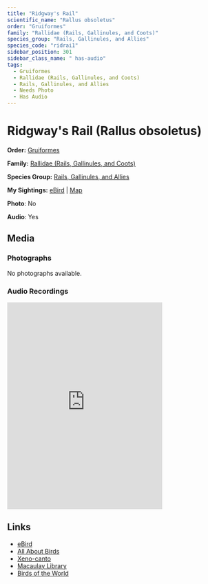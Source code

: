 ```yaml
---
title: "Ridgway's Rail"
scientific_name: "Rallus obsoletus"
order: "Gruiformes"
family: "Rallidae (Rails, Gallinules, and Coots)"
species_group: "Rails, Gallinules, and Allies"
species_code: "ridrai1"
sidebar_position: 301
sidebar_class_name: " has-audio"
tags: 
  - Gruiformes
  - Rallidae (Rails, Gallinules, and Coots)
  - Rails, Gallinules, and Allies
  - Needs Photo
  - Has Audio
---
```


# Ridgway's Rail (Rallus obsoletus)

**Order:** [Gruiformes](/tags/gruiformes)

**Family:** [Rallidae (Rails, Gallinules, and Coots)](/tags/rallidae-rails-gallinules-and-coots)

**Species Group:** [Rails, Gallinules, and Allies](/tags/rails-gallinules-and-allies)

**My Sightings:** [eBird](https://ebird.org/lifelist?r=world&time=life&spp=ridrai1) | [Map](/map?species_code=ridrai1)

**Photo**: No 

**Audio**: Yes

## Media
### Photographs
No photographs available.

### Audio Recordings
<iframe src="https://macaulaylibrary.org/asset/626917178/embed" width="360" height="480" frameborder="0" allowfullscreen></iframe>

## Links
* [eBird](https://ebird.org/species/ridrai1) 
* [All About Birds](https://www.allaboutbirds.org/guide/ridrai1) 
* [Xeno-canto](https://www.xeno-canto.org/species/rallus-obsoletus) 
* [Macaulay Library](https://search.macaulaylibrary.org/catalog?taxonCode=ridrai1&sort=rating_rank_desc)
* [Birds of the World](https://birdsoftheworld.org/bow/species/ridrai1)
